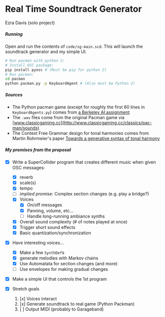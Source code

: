 # Real Time Soundtrack Generator
Ezra Davis (solo project)

##### Running
Open and run the contents of `code/sg-main.scd`. This will launch the soundtrack generator and my simple UI.

```bash
# Run pacman with python 2:
# Install OSC package:
pip install pyosc # (Must be pip for python 2)
# Run pacman:
cd pacman
python pacman.py -p KeyboardAgent # (Also must be Python 2)
```
##### Sources
- The Python pacman game (except for roughly the first 60 lines in `KeyboardAgents.py`) comes from [a Berkeley AI assignment](https://inst.eecs.berkeley.edu/~cs188/fa07/projects/multiagent/multiagentproject.html)
- The `.wav` files come from the original Pacman game via [www.classicgaming.cc](http://www.classicgaming.cc/classics/pac-man/sounds)
- The Context Free Grammar design for tonal harmonies comes from Martin Rohrmeier's paper [Towards a generative syntax of tonal harmony](http://musicweb.ucsd.edu/~sdubnov/Mu270d/Harmony/Rohrmeier2011.pdf)

##### My promises from the proposal
- [x] Write a SuperCollider program that creates different music when given OSC messages:
	- [x] reverb
	- [x] scale(s)
	- [x] tempo
	- [ ] *implied promise*: Complex section changes (e.g. play a bridge?)
	- [x] Voices
		- [x] On/off messages
		- [x] Panning, volume, etc...
		- [ ] Handle long-running ambiance synths
	- [x] Overall sound complexity (# of notes played at once)
	- [x] Trigger short sound effects
	- [x] Basic quantization/synchronization

- [x] Have interesting voices...
	- [x] Make a few `SynthDef`s
	- [x] generate melodies with Markov chains
	- [x] Use Automatata for section changes (and more)
	- [ ] Use envelopes for making gradual changes

- [x] Make a simple UI that controls the 1st program

- [x] Stretch goals
	1. [x] Voices interact
	2. [x] Generate soundtrack to real game (Python Packman)
	3. [ ] Output MIDI (probably to Garageband)

